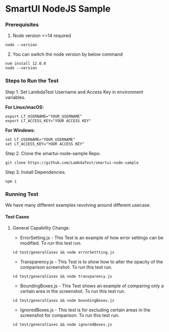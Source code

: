 # SmartUI NodeJS Sample

### Prerequisites
1. Node version <=14 required
```
node --version
```

2. You can switch the node version by below command
```
nvm install 12.0.0
node --version
```

### Steps to Run the Test
Step 1. Set LambdaTest Username and Access Key in environment variables.

  <b>For Linux/macOS:</b>
 
```
export LT_USERNAME="YOUR_USERNAME"
export LT_ACCESS_KEY="YOUR ACCESS KEY"
```

   <b>For Windows:</b>

```
set LT_USERNAME="YOUR_USERNAME"
set LT_ACCESS_KEY="YOUR ACCESS KEY"
```

Step 2. Clone the smartui-node-sample Repo.
```
git clone https://github.com/LambdaTest/smartui-node-sample
```

Step 3. Install Dependencies.

```
npm i
```

### Running Test
We have many different examples revolving around different usecase. 
#### Test Cases
1. General Capability Change.
    * ErrorSetting.js - This Test is an example of how error settings can be modified. To run this test run.
    ```
    cd test/generalCases && node errorSettting.js
    ```
    
    * Transparency.js - This Test is to show how to alter the opacity of the comparison screenshot. To run this test run.
    ```
    cd test/generalCases && node transparency.js
    ```
    * BoundingBoxes.js - This Test shows an example of comparing only a certain area in the screenshot. To run this test run.
    ```
    cd test/generalCases && node boundingBoxes.js
    ```
    * IgnoredBoxes.js - This test is for excluding certain areas in the screenshot for comparison. To run this test run.
    ```
    cd test/generalCases && node ignoredBoxes.js
    ```
    
